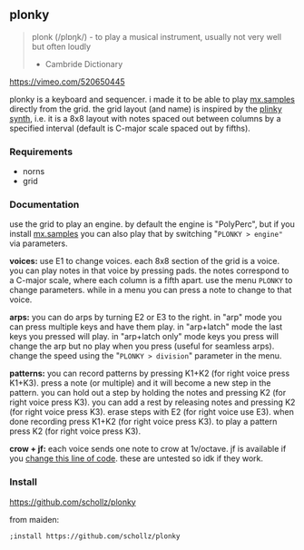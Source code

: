 ## plonky

> plonk (/plɒŋk/) - to play a musical instrument, usually not very well but often loudly
> - Cambride Dictionary


https://vimeo.com/520650445


plonky is a keyboard and sequencer. i made it to be able to play [mx.samples](https://llllllll.co/t/mx-samples/41400) directly from the grid. the grid layout (and name) is inspired by the [plinky synth](https://www.plinkysynth.com/), i.e. it is a 8x8 layout with notes spaced out between columns by a specified interval (default is C-major scale spaced out by fifths).


### Requirements

- norns
- grid

### Documentation

use the grid to play an engine. by default the engine is "PolyPerc", but if you install [mx.samples](https://llllllll.co/t/mx-samples/41400) you can also play that by switching "`PLONKY > engine"` via parameters.

**voices:** use E1 to change voices. each 8x8 section of the grid is a voice. you can play notes in that voice by pressing pads. the notes correspond to a C-major scale, where each column is a fifth apart. use the menu `PLONKY` to change parameters. while in a menu you can press a note to change to that voice.

**arps:** you can do arps by turning E2 or E3 to the right. in "arp" mode you can press multiple keys and have them play. in "arp+latch" mode the last keys you pressed will play. in "arp+latch only" mode keys you press will change the arp but no play when you press (useful for seamless arps). change the speed using the "`PLONKY > division`" parameter in the menu.

**patterns:** you can record patterns by pressing K1+K2 (for right voice press K1+K3). press a note (or multiple) and it will become a new step in the pattern. you can hold out a step by holding the notes and pressing K2 (for right voice press K3). you can add a rest by releasing notes and pressing K2 (for right voice press K3). erase steps with E2 (for right voice use E3). when done recording press K1+K2 (for right voice press K3). to play a pattern press K2 (for right voice press K3).

**crow + jf:** each voice sends one note to crow at 1v/octave. jf is available if you [change this line of code](https://github.com/schollz/plonky/blob/main/lib/plonky.lua#L28). these are untested so idk if they work.

### Install

https://github.com/schollz/plonky

from maiden:

```
;install https://github.com/schollz/plonky
```

